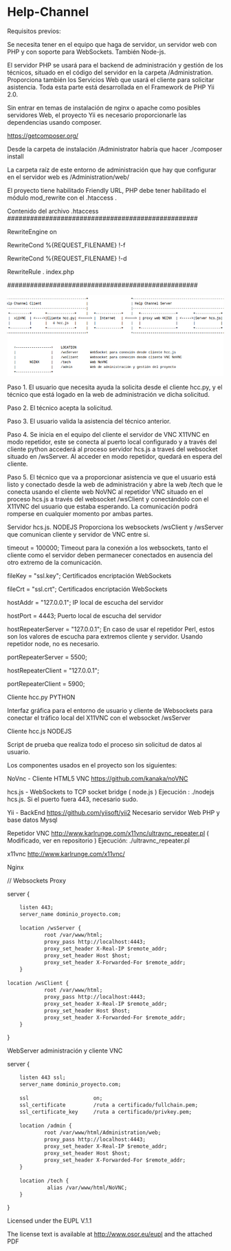# Help-Channel

Requisitos previos:

Se necesita tener en el equipo que haga de servidor, un servidor web con PHP y con soporte para WebSockets. También Node-js.

El servidor PHP se usará para el backend de administración y gestión de los técnicos, situado en el código del servidor en la carpeta /Administration. Proporciona también los Servicios Web que usará el cliente para solicitar asistencia. Toda esta parte está desarrollada en el Framework de PHP Yii 2.0.

Sin entrar en temas de instalación de nginx o apache como posibles servidores Web, el proyecto Yii es necesario proporcionarle las dependencias usando composer.

https://getcomposer.org/

Desde la carpeta de instalación /Administrator habría que hacer ./composer install

La carpeta raíz de este entorno de administración que hay que configurar en el servidor web es /Administration/web/

El proyecto tiene habilitado Friendly URL, PHP debe tener habilitado el módulo mod_rewrite con el .htaccess .

Contenido del archivo .htaccess
##################################################

RewriteEngine on

RewriteCond %{REQUEST_FILENAME} !-f

RewriteCond %{REQUEST_FILENAME} !-d

RewriteRule . index.php

##################################################

![Alt text](/hc.png?raw=true "Diagrama Servidor")

Paso 1. El usuario que necesita ayuda la solicita desde el cliente hcc.py, y el técnico que está logado en la web de administración ve dicha solicitud.

Paso 2. El técnico acepta la solicitud.

Paso 3. El usuario valida la asistencia del técnico anterior.

Paso 4. Se inicia en el equipo del cliente el servidor de VNC X11VNC en modo repetidor, este se conecta al puerto local configurado y a través del cliente python accederá al proceso servidor hcs.js a traveś del websocket situado en /wsServer.
Al acceder en modo repetidor, quedará en espera del cliente.

Paso 5. El técnico que va a proporcionar asistencia ve que el usuario está listo y conectado desde la web de administración y abre la web /tech que le conecta usando el cliente web NoVNC al repetidor VNC situado en el proceso hcs.js a través del websocket /wsClient y conectándolo con el X11VNC del usuario que estaba esperando. La comunicación podrá romperse en cualquier momento por ambas partes.


Servidor hcs.js. NODEJS
Proporciona los websockets /wsClient y /wsServer que comunican cliente y servidor de VNC entre si.  

timeout = 100000;       Timeout para la conexión a los websockets, tanto el cliente como el servidor deben permanecer conectados en ausencia del otro extremo de la comunicación. 

fileKey = "ssl.key";    Certificados encriptación WebSockets

fileCrt = "ssl.crt";    Certificados encriptación WebSockets

hostAddr = "127.0.0.1"; IP local de escucha del servidor

hostPort = 4443;	Puerto local de escucha del servidor		      

hostRepeaterServer = "127.0.0.1";    En caso de usar el repetidor Perl, estos son los valores de escucha para extremos cliente y servidor. Usando repetidor node, no es necesario.

portRepeaterServer = 5500;

hostRepeaterClient = "127.0.0.1";

portRepeaterClient = 5900;


Cliente hcc.py PYTHON

Interfaz gráfica para el entorno de usuario y cliente de Websockets para conectar el tráfico local del X11VNC con el websocket /wsServer 

Cliente hcc.js NODEJS

Script de prueba que realiza todo el proceso sin solicitud de datos al usuario.



Los componentes usados en el proyecto son los siguientes:

NoVnc - Cliente HTML5 VNC
https://github.com/kanaka/noVNC

hcs.js - WebSockets to TCP socket bridge ( node.js )
Ejecución : ./nodejs hcs.js. Si el puerto fuera 443, necesario sudo.

Yii - BackEnd
https://github.com/yiisoft/yii2
Necesario servidor Web PHP y base datos Mysql

Repetidor VNC
http://www.karlrunge.com/x11vnc/ultravnc_repeater.pl    ( Modificado, ver en repositorio )
Ejecución: ./ultravnc_repeater.pl

x11vnc
http://www.karlrunge.com/x11vnc/

Nginx

// Websockets Proxy

server {

        listen 443;
        server_name dominio_proyecto.com;

        location /wsServer {
                root /var/www/html;
                proxy_pass http://localhost:4443;
                proxy_set_header X-Real-IP $remote_addr;
                proxy_set_header Host $host;
                proxy_set_header X-Forwarded-For $remote_addr;
        }

	location /wsClient {
                root /var/www/html;
                proxy_pass http://localhost:4443;
                proxy_set_header X-Real-IP $remote_addr;
                proxy_set_header Host $host;
                proxy_set_header X-Forwarded-For $remote_addr;
        }

}

WebServer administración y cliente VNC

server {

        listen 443 ssl;
        server_name dominio_proyecto.com;

        ssl                     on;
        ssl_certificate         /ruta a certificado/fullchain.pem;
        ssl_certificate_key     /ruta a certificado/privkey.pem;

        location /admin {
                root /var/www/html/Administration/web;
                proxy_pass http://localhost:4443;
                proxy_set_header X-Real-IP $remote_addr;
                proxy_set_header Host $host;
                proxy_set_header X-Forwarded-For $remote_addr;
        }

        location /tech {
                 alias /var/www/html/NoVNC;
        }
}


Licensed under the EUPL V.1.1

The license text is available at http://www.osor.eu/eupl and the attached PDF
